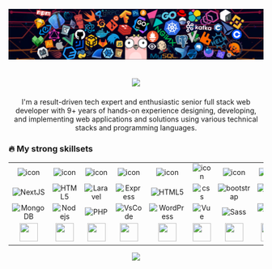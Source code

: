 ![](https://github.com/techexpert0119/techexpert0119/blob/main/assets/header_1.png)

<h2 align="center">
  <a href="https://git.io/typing-svg">
    <img src="https://readme-typing-svg.herokuapp.com/?lines=Hello,+Everyone!+👋;Nice+to+meet+you!&center=true&size=30">
  </a>
</h2>

<p align="center">
I'm a result-driven tech expert and enthusiastic senior full stack web developer with 9+ years of hands-on experience designing, developing, and implementing web applications and solutions using various technical stacks and programming languages.
</p>

### 🔥 My strong skillsets

<table align="center">
  <tr>
    <td align="center" width="96">
      <img src="https://skillicons.dev/icons?i=react" alt="icon" width="36" height="36" />
    </td>
    <td align="center" width="96">
      <img src="https://skillicons.dev/icons?i=typescript" alt="icon" width="36" height="36" />
    </td>
    <td align="center" width="96">
      <img src="https://skillicons.dev/icons?i=javascript" alt="icon" width="36" height="36" />
    </td>
    <td align="center" width="96">
      <img src="https://skillicons.dev/icons?i=cpp" alt="icon" width="36" height="36" />
    </td>
    <td align="center" width="96">
      <img src="https://skillicons.dev/icons?i=mysql" alt="icon" width="36" height="36" />
    </td>
    <td align="center" width="96">
      <img src="https://skillicons.dev/icons?i=aws" alt="icon" width="36" height="36" />
    </td>
    <td align="center" width="96">
      <img src="https://skillicons.dev/icons?i=python" alt="icon" width="36" height="36" />
    </td>
    <td align="center" width="96">
      <img src="https://skillicons.dev/icons?i=django" alt="icon" width="36" height="36" />
    </td>
    <td align="center" width="96">
      <img src="https://skillicons.dev/icons?i=github" alt="icon" width="36" height="36" />
    </td>
  </tr>
  <tr>
    <td align="center" width="96">
      <img src="https://skillicons.dev/icons?i=nextjs" width="36" height="36" alt="NextJS" />
    </td>
    <td align="center" width="96">
      <img src="https://skillicons.dev/icons?i=angular" width="36" height="36" alt="HTML5" />
    </td>
    <td align="center"  width="96">
      <img src="https://skillicons.dev/icons?i=laravel" width="36" height="36" alt="Laravel" />
    </td>
    <td align="center"  width="96">
      <img src="https://skillicons.dev/icons?i=express" width="36" height="36" alt="Express" />
    </td>
    <td align="center"  width="96">
      <img src="https://skillicons.dev/icons?i=html" width="36" height="36" alt="HTML5" />
    </td>
    <td align="center" width="96">
      <img src="https://skillicons.dev/icons?i=css" width="36" height="36" alt="css" />
    </td>
    <td align="center"  width="96">
      <img src="https://skillicons.dev/icons?i=bootstrap" width="36" height="36" alt="bootstrap" />
    </td>
    <td align="center" width="96">
      <img src="https://skillicons.dev/icons?i=tailwind" width="36" height="36" alt="tailwind" />
    </td>
    <td align="center" width="96">
      <img src="https://skillicons.dev/icons?i=jquery" width="36" height="36" alt="jQuery" />
    </td>
  </tr>
  <tr>
    <td align="center" width="96">
      <img src="https://skillicons.dev/icons?i=mongodb" width="36" height="36" alt="MongoDB" />
    </td>
    <td align="center" width="96">
      <img src="https://skillicons.dev/icons?i=nodejs" width="36" height="36" alt="Nodejs" />
    </td>
    <td align="center" width="96">
      <img src="https://skillicons.dev/icons?i=php" width="36" height="36" alt="PHP" />
    </td>
    <td align="center" width="96">
      <img src="https://skillicons.dev/icons?i=vscode" width="36" height="36" alt="VsCode" />
    </td>
    <td align="center" width="96">
      <img src="https://skillicons.dev/icons?i=wordpress" width="36" height="36" alt="WordPress" />
    </td>
    <td align="center" width="96">
      <img src="https://skillicons.dev/icons?i=vue" width="36" height="36" alt="Vue" />
    </td>
    <td align="center" width="96">
      <img src="https://skillicons.dev/icons?i=sass" width="36" height="36" alt="Sass" />
    </td>
    <td align="center" width="96">
      <img src="https://skillicons.dev/icons?i=graphql" width="36" height="36" alt="MySQL" />
    </td>
    <td align="center" width="96">
      <img src="https://skillicons.dev/icons?i=postgres" width="36" height="36" alt="PostgreSQL" />
    </td>
 </tr>
 <tr>
    <td align="center" width="96">
      <img src="https://skillicons.dev/icons?i=nuxtjs" width="36" height="36" alt="" />
    </td>
    <td align="center" width="96">
      <img src="https://skillicons.dev/icons?i=d3" width="36" height="36" alt="" />
    </td>
    <td align="center" width="96">
      <img src="https://skillicons.dev/icons?i=redux" width="36" height="36" alt="" />
    </td>
    <td align="center" width="96">
      <img src="https://skillicons.dev/icons?i=go" width="36" height="36" alt="" />
    </td>
    <td align="center" width="96">
      <img src="https://skillicons.dev/icons?i=nestjs" width="36" height="36" alt="" />
    </td>
    <td align="center" width="96">
      <img src="https://skillicons.dev/icons?i=mui" width="36" height="36" alt="" />
    </td>
    <td align="center" width="96">
      <img src="https://skillicons.dev/icons?i=azure" width="36" height="36" alt="" />
    </td>
    <td align="center" width="96">
      <img src="https://skillicons.dev/icons?i=docker" width="36" height="36" alt="" />
    </td>
    <td align="center" width="96">
      <img src="https://skillicons.dev/icons?i=kubernetes" width="36" height="36" alt="" />
    </td>
 </tr>
</table>
<div align="center">
  <img height="120" src="https://user-images.githubusercontent.com/123120185/257965076-a45fbf30-104f-4dea-b41f-4babd28f92d2.svg"  />
</div>
